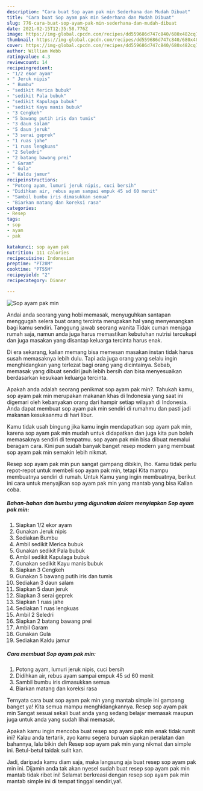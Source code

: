 ```yaml
---
description: "Cara buat Sop ayam pak min Sederhana dan Mudah Dibuat"
title: "Cara buat Sop ayam pak min Sederhana dan Mudah Dibuat"
slug: 776-cara-buat-sop-ayam-pak-min-sederhana-dan-mudah-dibuat
date: 2021-02-15T12:35:58.776Z
image: https://img-global.cpcdn.com/recipes/dd559686d747c840/680x482cq70/sop-ayam-pak-min-foto-resep-utama.jpg
thumbnail: https://img-global.cpcdn.com/recipes/dd559686d747c840/680x482cq70/sop-ayam-pak-min-foto-resep-utama.jpg
cover: https://img-global.cpcdn.com/recipes/dd559686d747c840/680x482cq70/sop-ayam-pak-min-foto-resep-utama.jpg
author: William Webb
ratingvalue: 4.3
reviewcount: 14
recipeingredient:
- "1/2 ekor ayam"
- " Jeruk nipis"
- " Bumbu"
- "sedikit Merica bubuk"
- "sedikit Pala bubuk"
- "sedikit Kapulaga bubuk"
- "sedikit Kayu manis bubuk"
- "3 Cengkeh"
- "5 bawang putih iris dan tumis"
- "3 daun salam"
- "5 daun jeruk"
- "3 serai geprek"
- "1 ruas jahe"
- "1 ruas lengkuas"
- "2 Seledri"
- "2 batang bawang prei"
- " Garam"
- " Gula"
- " Kaldu jamur"
recipeinstructions:
- "Potong ayam, lumuri jeruk nipis, cuci bersih"
- "Didihkan air, rebus ayam sampai empuk 45 sd 60 menit"
- "Sambil bumbu iris dimasukkan semua"
- "Biarkan matang dan koreksi rasa"
categories:
- Resep
tags:
- sop
- ayam
- pak

katakunci: sop ayam pak 
nutrition: 111 calories
recipecuisine: Indonesian
preptime: "PT28M"
cooktime: "PT55M"
recipeyield: "2"
recipecategory: Dinner

---
```



![Sop ayam pak min](https://img-global.cpcdn.com/recipes/dd559686d747c840/680x482cq70/sop-ayam-pak-min-foto-resep-utama.jpg)

Andai anda seorang yang hobi memasak, menyuguhkan santapan menggugah selera buat orang tercinta merupakan hal yang menyenangkan bagi kamu sendiri. Tanggung jawab seorang  wanita Tidak cuman menjaga rumah saja, namun anda juga harus memastikan kebutuhan nutrisi tercukupi dan juga masakan yang disantap keluarga tercinta harus enak.

Di era  sekarang, kalian memang bisa memesan masakan instan tidak harus susah memasaknya lebih dulu. Tapi ada juga orang yang selalu ingin menghidangkan yang terlezat bagi orang yang dicintainya. Sebab, memasak yang dibuat sendiri jauh lebih bersih dan bisa menyesuaikan berdasarkan kesukaan keluarga tercinta. 



Apakah anda adalah seorang penikmat sop ayam pak min?. Tahukah kamu, sop ayam pak min merupakan makanan khas di Indonesia yang saat ini digemari oleh kebanyakan orang dari hampir setiap wilayah di Indonesia. Anda dapat membuat sop ayam pak min sendiri di rumahmu dan pasti jadi makanan kesukaanmu di hari libur.

Kamu tidak usah bingung jika kamu ingin mendapatkan sop ayam pak min, karena sop ayam pak min mudah untuk didapatkan dan juga kita pun boleh memasaknya sendiri di tempatmu. sop ayam pak min bisa dibuat memalui beragam cara. Kini pun sudah banyak banget resep modern yang membuat sop ayam pak min semakin lebih nikmat.

Resep sop ayam pak min pun sangat gampang dibikin, lho. Kamu tidak perlu repot-repot untuk membeli sop ayam pak min, tetapi Kita mampu membuatnya sendiri di rumah. Untuk Kamu yang ingin membuatnya, berikut ini cara untuk menyajikan sop ayam pak min yang mantab yang bisa Kalian coba.

<!--inarticleads1-->

##### Bahan-bahan dan bumbu yang digunakan dalam menyiapkan Sop ayam pak min:

1. Siapkan 1/2 ekor ayam
1. Gunakan  Jeruk nipis
1. Sediakan  Bumbu
1. Ambil sedikit Merica bubuk
1. Gunakan sedikit Pala bubuk
1. Ambil sedikit Kapulaga bubuk
1. Gunakan sedikit Kayu manis bubuk
1. Siapkan 3 Cengkeh
1. Gunakan 5 bawang putih iris dan tumis
1. Sediakan 3 daun salam
1. Siapkan 5 daun jeruk
1. Siapkan 3 serai geprek
1. Siapkan 1 ruas jahe
1. Sediakan 1 ruas lengkuas
1. Ambil 2 Seledri
1. Siapkan 2 batang bawang prei
1. Ambil  Garam
1. Gunakan  Gula
1. Sediakan  Kaldu jamur




<!--inarticleads2-->

##### Cara membuat Sop ayam pak min:

1. Potong ayam, lumuri jeruk nipis, cuci bersih
1. Didihkan air, rebus ayam sampai empuk 45 sd 60 menit
1. Sambil bumbu iris dimasukkan semua
1. Biarkan matang dan koreksi rasa




Ternyata cara buat sop ayam pak min yang mantab simple ini gampang banget ya! Kita semua mampu menghidangkannya. Resep sop ayam pak min Sangat sesuai sekali buat anda yang sedang belajar memasak maupun juga untuk anda yang sudah lihai memasak.

Apakah kamu ingin mencoba buat resep sop ayam pak min enak tidak rumit ini? Kalau anda tertarik, ayo kamu segera buruan siapkan peralatan dan bahannya, lalu bikin deh Resep sop ayam pak min yang nikmat dan simple ini. Betul-betul taidak sulit kan. 

Jadi, daripada kamu diam saja, maka langsung aja buat resep sop ayam pak min ini. Dijamin anda tak akan nyesel sudah buat resep sop ayam pak min mantab tidak ribet ini! Selamat berkreasi dengan resep sop ayam pak min mantab simple ini di tempat tinggal sendiri,ya!.

